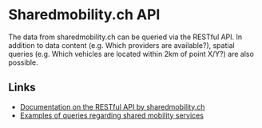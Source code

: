 # Sharedmobility.ch API
The data from sharedmobility.ch can be queried via the RESTful API. In addition to data content (e.g. Which providers are available?), spatial queries (e.g. Which vehicles are located within 2km of point X/Y?) are also possible.

## Links 
* [Documentation on the RESTful API by sharedmobility.ch](https://api.sharedmobility.ch/documentation)
* [Examples of queries regarding shared mobility services](https://github.com/SFOE/sharedmobility/blob/main/Sharedmobility.ch-API.md)

